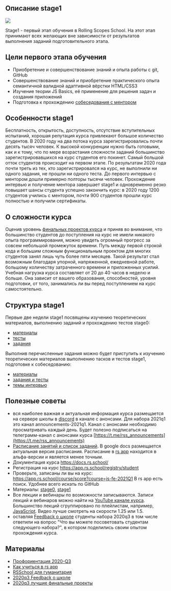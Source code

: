 ## Описание stage1
![](images/description.png)

Stage1 - первый этап обучения в Rolling Scopes School. На этот этап принимают всех желающих вне зависимости от результатов выполнения заданий подготовительного этапа. 

## Цели первого этапа обучения
- Приобретение и совершенствование знаний и опыта работы с git, GitHub
- Совершенствование знаний и приобретение практического опыта семантичной валидной адаптивной вёрстки HTML/CSS3 
- Изучение теории JS Basics, её применение для решения задач и создания приложений
- Подготовка к прохождению [собеседования с ментором](https://docs.rs.school/#/technical-screening)

## Особенности stage1
Бесплатность, открытость, доступность, отсутствие вступительных испытаний, хорошая репутация курса привлекают большое количество студентов. В 2020 году на два потока курса зарегистрировались почти десять тысяч человек. К высокой конкуренции нужно быть готовыми, как и к тому, что по мере возрастания сложности заданий большинство зарегистрировавшихся на курс студентов его покинет. Самый большой отток студентов происходит на первом этапе. По результатам 2020 года почти треть из тех, кто зарегистрировался на курс, не выполнили ни одного задания, не прошли ни одного теста. До первого интервью с ментором дошли примерно полторы тысячи человек. Прохождение интервью и получение ментора завершает stage1 и одновременно резко повышает шансы студента успешно закончить курс: в 2020 году 1200 студентов учились с ментором, почти 900 студентов прошли курс полностью и получили сертификаты.

## О сложности курса
Оценив уровень [финальных проектов курса](https://docs.google.com/spreadsheets/d/1STe2AtPckojasiQI_j6s0cLRWEjvHG0LCSxN3yv5dBA/edit#gid=0) и приняв во внимание, что большинство студентов до поступления на курс не имели никакого опыта программирования, можно увидеть огромный прогресс за совсем небольшой промежуток времени. Путь между первой строкой кода и большим сложным функциональным проектом для многих студентов занял лишь чуть более пяти месяцев. Такой результат стал возможным благодаря упорной, напряженной, ежедневной работе, большому количеству затраченного времени и приложенных усилий. Учебная нагрузка курса составляет от 20 до 40 часов в неделю и больше. Она зависит от вашего образования, способностей, уровня подготовки, от того, занимались ли вы перед поступлением на курс самостоятельно.

## Структура stage1
Первые две недели stage1 посвящены изучению теоретических материалов, выполнению заданий и прохождению тестов stage0:
- [материалы](https://rolling-scopes-school.github.io/stage0/#/)
- [тесты](https://rolling-scopes-school.github.io/stage0/#/tests/index)
- [задания](https://rolling-scopes-school.github.io/stage0/#/tasks/index)  

Выполнив перечисленные задания можно будет приступить к изучению теоретических материалов выполнению тасков и тестов stage1, подготовке к собеседованию:
- [материалы](https://rolling-scopes-school.github.io/stage1/#/)
- [задания и тесты](https://rolling-scopes-school.github.io/stage1/#/tasks/index)
- [темы интервью](https://docs.rs.school/#/technical-screening?id=Темы-интервью)

## Полезные советы
- вся наиболее важная и актуальная информация курса размещается на сервере школы в [discord](https://discord.gg/zUr7wWYPXE) в канале с анонсами. Для набора 2021q1 это канал announcements-2021q1. Канал с анонсами необходимо просматривать каждый день. Будет полезно подписаться на телеграмм-канал с анонсами курса [https://t.me/rss_announcements](https://t.me/rss_announcements)
- [Расписание занятий и список заданий](https://docs.google.com/spreadsheets/d/1oM2O8DtjC0HodB3j7hcIResaWBw8P18tXkOl1ymelvE/edit#gid=0). В google docs размещается актуальная версия расписания. Расписание в [rs app](https://app.rs.school/) находится в альфа-версии и является менее точным.
- Документация курса https://docs.rs.school/
- Регистрация на курс https://app.rs.school/registry/student
- Проверьте, записаны ли вы на курс: https://app.rs.school/course/score?course=js-fe-2021Q1
В rs app есть поиск. Удобнее всего искать по GitHub
- Материалы: [stage0](https://rolling-scopes-school.github.io/stage0/#/), [stage1](https://rolling-scopes-school.github.io/stage1/#/)
- Все лекции и вебинары по возможности записываются. Записи лекций и вебинаров можно найти на [YouTube канале курса](https://youtube.com/c/rollingscopesschool). Большинство лекций сгруппировано по плейлистам, например, [JavaScript](https://www.youtube.com/playlist?list=PLzLiprpVuH8dBpVvTEqiXve3N0Efat9Z7). Видео лучше смотреть на скорости 1.25 или 1.5.
- оставляя [Feedback о школе](https://docs.google.com/spreadsheets/d/1IACz3tcZTx71Qh9z6ZXu8VimgISJvrO-bJUBLpQ-bVM/edit#gid=0) студенты набора 2020q3 в том числе ответили на вопрос "Что вы можете посоветовать студентам следующего набора?", в котором поделились своим опытом прохождения курса.


## Материалы
- [Профориентация 2020-Q3](https://youtu.be/pQ0hr5U8RL0)
- [Как учиться в rs app](https://youtu.be/v_69DaeZ7dM)
- [RSSchool для гуманитария](https://youtu.be/mCnOni_mqdk)
- [2020q3 Feedback о школе](https://docs.google.com/spreadsheets/d/1IACz3tcZTx71Qh9z6ZXu8VimgISJvrO-bJUBLpQ-bVM/edit#gid=0)
- [2020q3 лучшие финальные проекты](https://docs.google.com/spreadsheets/d/1STe2AtPckojasiQI_j6s0cLRWEjvHG0LCSxN3yv5dBA/edit#gid=0)